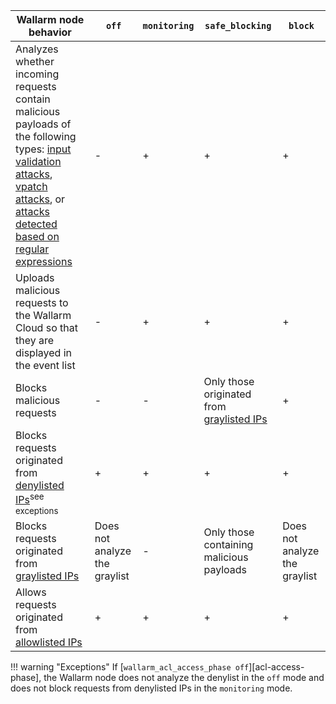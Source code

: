 | Wallarm node behavior | `off` | `monitoring` | `safe_blocking` |`block` |
| -------- | - | - | - | -|
| Analyzes whether incoming requests contain malicious payloads of the following types: [input validation attacks](../about-wallarm/protecting-against-attacks.md#input-validation-attacks), [vpatch attacks](../user-guides/rules/vpatch-rule.md), or [attacks detected based on regular expressions](../user-guides/rules/regex-rule.md) | - | + | + | + |
| Uploads malicious requests to the Wallarm Cloud so that they are displayed in the event list | - | + | + | + |
| Blocks malicious requests | - | - | Only those originated from [graylisted IPs](../user-guides/ip-lists/graylist.md) | + |
| Blocks requests originated from [denylisted IPs](../user-guides/ip-lists/denylist.md)<sup>see exceptions</sup> | + | + | + | + |
| Blocks requests originated from [graylisted IPs](../user-guides/ip-lists/graylist.md) | Does not analyze the graylist | - | Only those containing malicious payloads | Does not analyze the graylist |
| Allows requests originated from [allowlisted IPs](../user-guides/ip-lists/allowlist.md) | + | + | + | + |

!!! warning "Exceptions"
    If [`wallarm_acl_access_phase off`][acl-access-phase], the Wallarm node does not analyze the denylist in the `off` mode and does not block requests from denylisted IPs in the `monitoring` mode.
